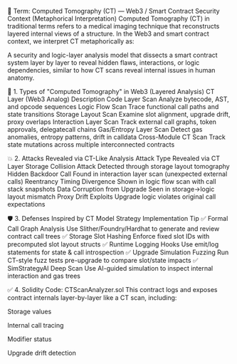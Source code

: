 🧠 Term: Computed Tomography (CT) — Web3 / Smart Contract Security Context (Metaphorical Interpretation)
Computed Tomography (CT) in traditional terms refers to a medical imaging technique that reconstructs layered internal views of a structure. In the Web3 and smart contract context, we interpret CT metaphorically as:

A security and logic-layer analysis model that dissects a smart contract system layer by layer to reveal hidden flaws, interactions, or logic dependencies, similar to how CT scans reveal internal issues in human anatomy.

📘 1. Types of "Computed Tomography" in Web3 (Layered Analysis)
CT Layer (Web3 Analog)	Description
Code Layer Scan	Analyze bytecode, AST, and opcode sequences
Logic Flow Scan	Trace functional call paths and state transitions
Storage Layout Scan	Examine slot alignment, upgrade drift, proxy overlaps
Interaction Layer Scan	Track external call graphs, token approvals, delegatecall chains
Gas/Entropy Layer Scan	Detect gas anomalies, entropy patterns, drift in calldata
Cross-Module CT Scan	Track state mutations across multiple interconnected contracts

💥 2. Attacks Revealed via CT-Like Analysis
Attack Type	Revealed via CT Layer
Storage Collision Attack	Detected through storage layout tomography
Hidden Backdoor Call	Found in interaction layer scan (unexpected external calls)
Reentrancy Timing Divergence	Shown in logic flow scan with call stack snapshots
Data Corruption from Upgrade	Seen in storage→logic layout mismatch
Proxy Drift Exploits	Upgrade logic violates original call expectations

🛡️ 3. Defenses Inspired by CT Model
Strategy	Implementation Tip
✅ Formal Call Graph Analysis	Use Slither/Foundry/Hardhat to generate and review contract call trees
✅ Storage Slot Hashing	Enforce fixed slot IDs with precomputed slot layout structs
✅ Runtime Logging Hooks	Use emit/log statements for state & call introspection
✅ Upgrade Simulation Fuzzing	Run CT-style fuzz tests pre-upgrade to compare slot/state impacts
✅ SimStrategyAI Deep Scan	Use AI-guided simulation to inspect internal interaction and gas trees

✅ 4. Solidity Code: CTScanAnalyzer.sol
This contract logs and exposes contract internals layer-by-layer like a CT scan, including:

Storage values

Internal call tracing

Modifier status

Upgrade drift detection